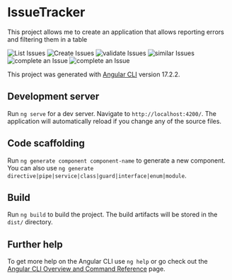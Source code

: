 # IssueTracker
This project allows me to create an application that allows reporting errors and filtering them in a table

![List Issues](https://raw.githubusercontent.com/CampoSuarezJavierDavidCampus/Angular_IssueTracker/blob/master/images/img1.png")
![Create Issues](https://raw.githubusercontent.com/CampoSuarezJavierDavidCampus/Angular_IssueTracker/blob/master/images/img2.png")
![validate Issues](https://raw.githubusercontent.com/CampoSuarezJavierDavidCampus/Angular_IssueTracker/blob/master/images/img3.png")
![similar Issues](https://raw.githubusercontent.com/CampoSuarezJavierDavidCampus/Angular_IssueTracker/blob/master/images/img4.png")
![complete an Issue](https://raw.githubusercontent.com/CampoSuarezJavierDavidCampus/Angular_IssueTracker/blob/master/images/img5.png")
![complete an Issue](https://raw.githubusercontent.com/CampoSuarezJavierDavidCampus/Angular_IssueTracker/blob/master/images/img6.png")




This project was generated with [Angular CLI](https://github.com/angular/angular-cli) version 17.2.2.




## Development server

Run `ng serve` for a dev server. Navigate to `http://localhost:4200/`. The application will automatically reload if you change any of the source files.

## Code scaffolding

Run `ng generate component component-name` to generate a new component. You can also use `ng generate directive|pipe|service|class|guard|interface|enum|module`.

## Build

Run `ng build` to build the project. The build artifacts will be stored in the `dist/` directory.

## Further help

To get more help on the Angular CLI use `ng help` or go check out the [Angular CLI Overview and Command Reference](https://angular.io/cli) page.
